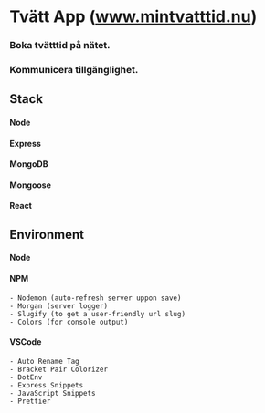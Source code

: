 # Tvätt App (www.mintvatttid.nu)
### Boka tvätttid på nätet.
### Kommunicera tillgänglighet.

## Stack
#### Node 
#### Express
#### MongoDB
#### Mongoose
#### React


## Environment
#### Node
#### NPM
    - Nodemon (auto-refresh server uppon save)
    - Morgan (server logger)
    - Slugify (to get a user-friendly url slug)
    - Colors (for console output)
#### VSCode
    - Auto Rename Tag
    - Bracket Pair Colorizer
    - DotEnv
    - Express Snippets
    - JavaScript Snippets
    - Prettier


